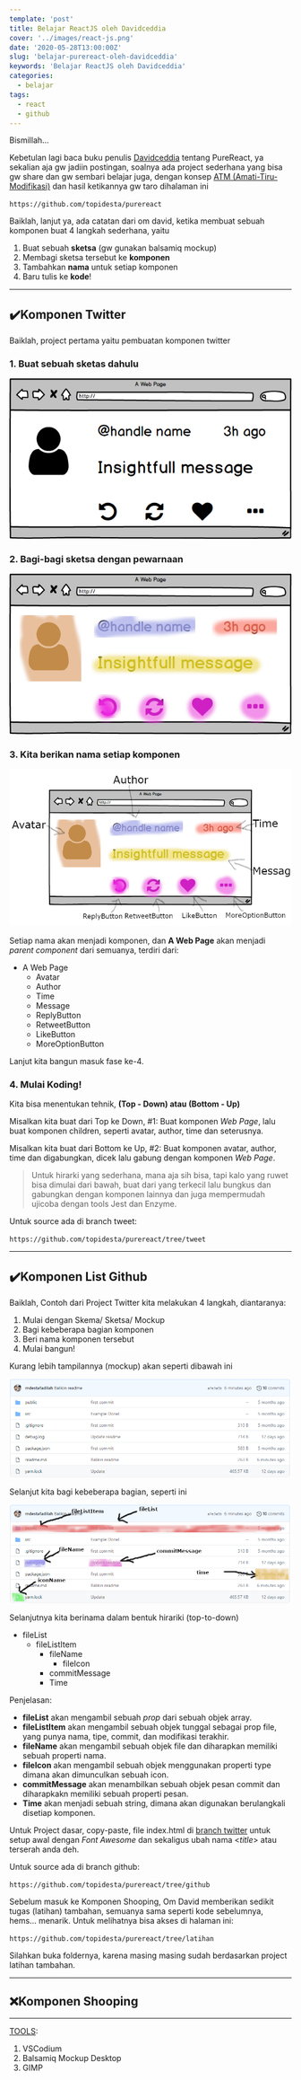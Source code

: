 ```yaml
---
template: 'post'
title: Belajar ReactJS oleh Davidceddia
cover: '../images/react-js.png'
date: '2020-05-28T13:00:00Z'
slug: 'belajar-purereact-oleh-davidceddia'
keywords: 'Belajar ReactJS oleh Davidceddia'
categories:
  - belajar
tags:
  - react
  - github
---
```


Bismillah...

Kebetulan lagi baca buku penulis [Davidceddia](https://daveceddia.com/pure-react/) tentang PureReact, ya sekalian aja gw jadiin postingan, soalnya ada project sederhana yang bisa gw share dan gw sembari belajar juga, dengan konsep [ATM (Amati-Tiru-Modifikasi)](konsep-belajar-atm-amati-tiru-modifikasi) dan hasil ketikannya gw taro dihalaman ini

`https://github.com/topidesta/purereact`

Baiklah, lanjut ya, ada catatan dari om david, ketika membuat sebuah komponen buat 4 langkah sederhana, yaitu

1. Buat sebuah **sketsa** (gw gunakan balsamiq mockup)
2. Membagi sketsa tersebut ke **komponen**
3. Tambahkan **nama** untuk setiap komponen
4. Baru tulis ke **kode**!

---

## ✔️Komponen Twitter

Baiklah, project pertama yaitu pembuatan komponen twitter

### 1. Buat sebuah sketas dahulu

![twitterkomponen](../images/twitterkomponen.png)

### 2. Bagi-bagi sketsa dengan pewarnaan

![twitterkomponen](../images/twitterkomponen2.png)

### 3. Kita berikan nama setiap komponen

![twitterkomponen](../images/twitterkomponen3.png)

Setiap nama akan menjadi komponen, dan **A Web Page** akan menjadi _parent component_ dari semuanya, terdiri dari:

- A Web Page
  - Avatar
  - Author
  - Time
  - Message
  - ReplyButton
  - RetweetButton
  - LikeButton
  - MoreOptionButton

Lanjut kita bangun masuk fase ke-4.

### 4. Mulai Koding!

Kita bisa menentukan tehnik, **(Top - Down) atau (Bottom - Up)**

Misalkan kita buat dari Top ke Down, #1: Buat komponen _Web Page_, lalu buat komponen children, seperti avatar, author, time dan seterusnya.

Misalkan kita buat dari Bottom ke Up, #2: Buat komponen avatar, author, time dan digabungkan, dicek lalu gabung dengan komponen _Web Page_.

> Untuk hirarki yang sederhana, mana aja sih bisa, tapi kalo yang ruwet bisa dimulai dari bawah, buat dari yang terkecil lalu bungkus dan gabungkan dengan komponen lainnya dan juga mempermudah ujicoba dengan tools Jest dan Enzyme.

Untuk source ada di branch tweet:

`https://github.com/topidesta/purereact/tree/tweet`

---

## ✔️Komponen List Github

Baiklah, Contoh dari Project Twitter kita melakukan 4 langkah, diantaranya:

1. Mulai dengan Skema/ Sketsa/ Mockup
2. Bagi kebeberapa bagian komponen
3. Beri nama komponen tersebut
4. Mulai bangun!

Kurang lebih tampilannya (mockup) akan seperti dibawah ini

![purereactgithub](../images/purereact-github.png)

Selanjut kita bagi kebeberapa bagian, seperti ini

![purereactgithubkomponen](../images/purereact-github-komponen.png)

Selanjutnya kita berinama dalam bentuk hirariki (top-to-down)

- fileList
  - fileListItem
    - fileName
      - fileIcon
    - commitMessage
    - Time

Penjelasan: 
- **fileList** akan mengambil sebuah *prop* dari sebuah objek array.
- **fileListItem** akan mengambil sebuah objek tunggal sebagai prop file, yang punya nama, tipe, commit, dan modifikasi terakhir.
- **fileName** akan mengambil sebuah objek file dan diharapkan memiliki sebuah properti nama.
- **fileIcon** akan mengambil sebuah objek menggunakan properti type dimana akan dimunculkan sebuah icon.
- **commitMessage** akan menambilkan sebuah objek pesan commit dan diharapkakn memiliki sebuah properti pesan.
- **Time** akan menjadi sebuah string, dimana akan digunakan berulangkali disetiap komponen.

Untuk Project dasar, copy-paste, file index.html di [branch twitter](https://github.com/topidesta/purereact/tree/twitter) untuk setup awal dengan *Font Awesome* dan sekaligus ubah nama <*title*> atau terserah anda deh.

Untuk source ada di branch github:

`https://github.com/topidesta/purereact/tree/github`

Sebelum masuk ke Komponen Shooping, Om David memberikan sedikit tugas (latihan) tambahan, semuanya sama seperti kode sebelumnya, hems... menarik. Untuk melihatnya bisa akses di halaman ini:

`https://github.com/topidesta/purereact/tree/latihan`

Silahkan buka foldernya, karena masing masing sudah berdasarkan project latihan tambahan.

---

## ❌Komponen Shooping

---

[TOOLS]():

1. VSCodium
2. Balsamiq Mockup Desktop
3. GIMP
